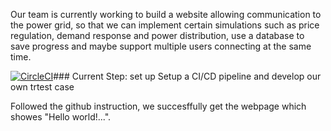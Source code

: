 Our team is currently working to build a website allowing communication to the power grid, so that we can implement certain simulations such as price regulation, demand response and power distribution, use a database to save progress and maybe support multiple users connecting at the same time.

[![CircleCI](https://circleci.com/gh/Lillianaloha/test.svg?style=svg)](https://circleci.com/gh/Lillianaloha/test)### Current Step: set up Setup a CI/CD pipeline and develop our own trtest case

Followed the github instruction, we succesffully get the webpage which showes "Hello world!...". 

